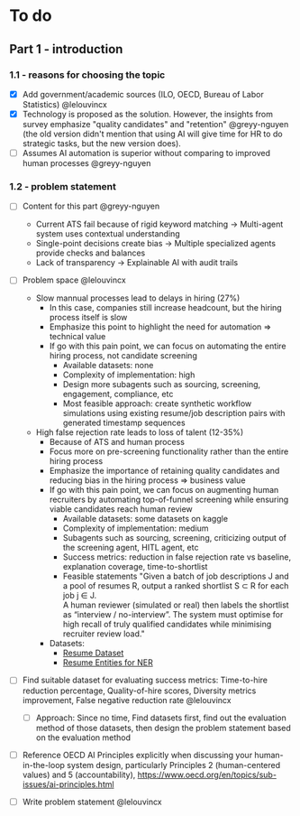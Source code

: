 # To do

## Part 1 - introduction

### 1.1 - reasons for choosing the topic

- [x] Add government/academic sources (ILO, OECD, Bureau of Labor Statistics) @lelouvincx
- [x] Technology is proposed as the solution. However, the insights from survey emphasize "quality candidates" and "retention" @greyy-nguyen (the old version didn't mention that using AI will give time for HR to do strategic tasks, but the new version does).
- [ ] Assumes AI automation is superior without comparing to improved human processes @greyy-nguyen

### 1.2 - problem statement

- [ ] Content for this part @greyy-nguyen
  - Current ATS fail because of rigid keyword matching → Multi-agent system uses contextual understanding
  - Single-point decisions create bias → Multiple specialized agents provide checks and balances
  - Lack of transparency → Explainable AI with audit trails

- [ ] Problem space @lelouvincx
  - Slow mannual processes lead to delays in hiring (27%)
    - In this case, companies still increase headcount, but the hiring process itself is slow
    - Emphasize this point to highlight the need for automation => technical value
    - If go with this pain point, we can focus on automating the entire hiring process, not candidate screening
      - Available datasets: none
      - Complexity of implementation: high
      - Design more subagents such as sourcing, screening, engagement, compliance, etc
      - Most feasible approach: create synthetic workflow simulations using existing resume/job description pairs with generated timestamp sequences
  - High false rejection rate leads to loss of talent (12-35%)
    - Because of ATS and human process
    - Focus more on pre-screening functionality rather than the entire hiring process
    - Emphasize the importance of retaining quality candidates and reducing bias in the hiring process => business value
    - If go with this pain point, we can focus on augmenting human recruiters by automating top-of-funnel screening while ensuring viable candidates reach human review
      - Available datasets: some datasets on kaggle
      - Complexity of implementation: medium
      - Subagents such as sourcing, screening, criticizing output of the screening agent, HITL agent, etc
      - Success metrics: reduction in false rejection rate vs baseline, explanation coverage, time-to-shortlist
      - Feasible statements "Given a batch of job descriptions J and a pool of resumes R, output a ranked shortlist S ⊂ R for each job j ∈ J.  
A human reviewer (simulated or real) then labels the shortlist as “interview / no-interview”. The system must optimise for high recall of truly qualified candidates while minimising recruiter review load."
    - Datasets:
      - [Resume Dataset](https://www.kaggle.com/datasets/jithinjagadeesh/resume-dataset)
      - [Resume Entities for NER](https://www.kaggle.com/datasets/dataturks/resume-entities-for-ner)

- [ ] Find suitable dataset for evaluating success metrics: Time-to-hire reduction percentage, Quality-of-hire scores, Diversity metrics improvement, False negative reduction rate @lelouvincx
    - [ ] Approach: Since no time, Find datasets first, find out the evaluation method of those datasets, then design the problem statement based on the evaluation method

- [ ] Reference OECD AI Principles explicitly when discussing your human-in-the-loop system design, particularly Principles 2 (human-centered values) and 5 (accountability), https://www.oecd.org/en/topics/sub-issues/ai-principles.html

- [ ] Write problem statement @lelouvincx